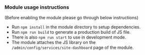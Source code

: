 ### Module usage instructions
(Before enabling the module please go through below instructions)

- Run `npm install` in the module directory to setup dependencies.
- Run `npm run build` to generate a production build of JS file.
- There is also `npm run start` to use in development mode.
- The module attaches the JS library on the `/admin/config/services/site-dashboard` page of the module.
